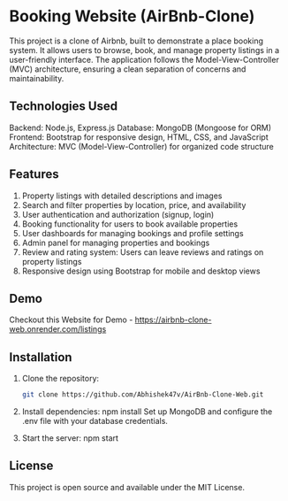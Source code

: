 # Booking Website (AirBnb-Clone)
This project is a clone of Airbnb, built to demonstrate a place booking system. It allows users to browse, book, and manage property listings in a user-friendly interface. The application follows the Model-View-Controller (MVC) architecture, ensuring a clean separation of concerns and maintainability.

## Technologies Used
Backend: Node.js, Express.js
Database: MongoDB (Mongoose for ORM)
Frontend: Bootstrap for responsive design, HTML, CSS, and JavaScript
Architecture: MVC (Model-View-Controller) for organized code structure

## Features
1. Property listings with detailed descriptions and images
2. Search and filter properties by location, price, and availability
3. User authentication and authorization (signup, login)
4. Booking functionality for users to book available properties
5. User dashboards for managing bookings and profile settings
6. Admin panel for managing properties and bookings
7. Review and rating system: Users can leave reviews and ratings on property listings
8. Responsive design using Bootstrap for mobile and desktop views


## Demo
Checkout this Website for Demo - https://airbnb-clone-web.onrender.com/listings

## Installation
1. Clone the repository:
   ```bash
   git clone https://github.com/Abhishek47v/AirBnb-Clone-Web.git
   
2. Install dependencies:
npm install
Set up MongoDB and configure the .env file with your database credentials.

3. Start the server:
npm start


## License
This project is open source and available under the MIT License.
